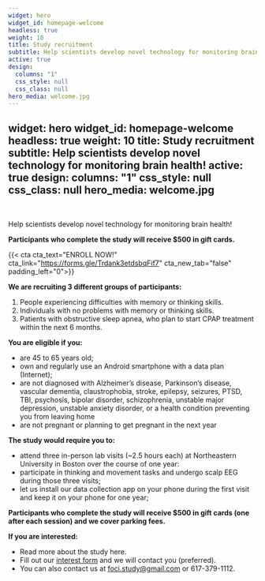 ```yaml
---
widget: hero
widget_id: homepage-welcome
headless: true
weight: 10
title: Study recruitment
subtitle: Help scientists develop novel technology for monitoring brain health!
active: true
design:
  columns: "1"
  css_style: null
  css_class: null
hero_media: welcome.jpg
---
```


widget: hero
widget_id: homepage-welcome
headless: true
weight: 10
title: Study recruitment
subtitle: Help scientists develop novel technology for monitoring brain health!
active: true
design:
  columns: "1"
  css_style: null
  css_class: null
hero_media: welcome.jpg
---

<br>

Help scientists develop novel technology for monitoring brain health!

**Participants who complete the study will receive $500 in gift cards.**

{{< cta cta_text="ENROLL NOW!" cta_link="https://forms.gle/Trdank3etdsbqFif7" cta_new_tab="false" padding_left="0">}}

**We are recruiting 3 different groups of participants:**

1. People experiencing difficulties with memory or thinking skills. 
2. Individuals with no problems with memory or thinking skills.
3. Patients with obstructive sleep apnea, who plan to start CPAP treatment within the next 6 months.

**You are eligible if you:**

* are 45 to 65 years old;
* own and regularly use an Android smartphone with a data plan (Internet);
* are not diagnosed with Alzheimer’s disease, Parkinson’s disease, vascular dementia, claustrophobia, stroke, epilepsy, seizures, PTSD, TBI, psychosis, bipolar disorder, schizophrenia,  unstable major depression, unstable anxiety disorder, or a health condition preventing you from leaving home
* are not pregnant or planning to get pregnant in the next year

**The study would require you to:**

* attend three in-person lab visits (~2.5 hours each) at Northeastern University in Boston over the course of one year:
* participate in thinking and movement tasks and undergo scalp EEG during those three visits;
* let us install our data collection app on your phone during the first visit and keep it on your phone for one year;

**Participants who complete the study will receive $500 in gift cards (one after each session) and we cover parking fees.**

**If you are interested:**

* Read more about the study here.
* Fill out our [interest form](https://forms.gle/Trdank3etdsbqFif7) and we will contact you (preferred).
* You can also contact us at foci.study@gmail.com or 617-379-1112.
